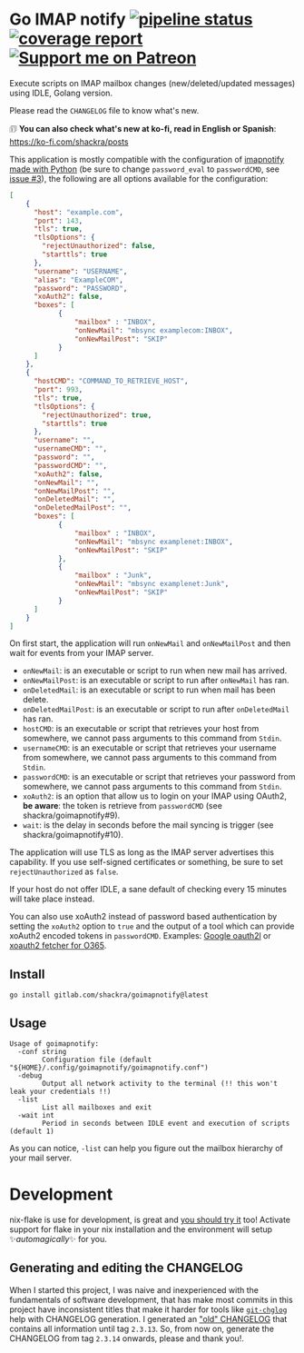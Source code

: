 # Go IMAP notify [![pipeline status](https://gitlab.com/shackra/goimapnotify/badges/master/pipeline.svg)](https://gitlab.com/shackra/goimapnotify/commits/master) [![coverage report](https://gitlab.com/shackra/goimapnotify/badges/master/coverage.svg)](https://gitlab.com/shackra/goimapnotify/commits/master) [![Support me on Patreon](https://img.shields.io/endpoint.svg?url=https%3A%2F%2Fshieldsio-patreon.vercel.app%2Fapi%3Fusername%3Dshackra%26type%3Dpatrons&style=flat)](https://patreon.com/shackra)

Execute scripts on IMAP mailbox changes (new/deleted/updated messages) using IDLE, Golang version.

Please read the `CHANGELOG` file to know what's new.

🗊 **You can also check what's new at ko-fi, read in English or Spanish**: https://ko-fi.com/shackra/posts

This application is mostly compatible with the configuration of [imapnotify made with Python](https://github.com/a-sk/python-imapnotify) (be sure to change `password_eval` to `passwordCMD`, see [issue #3](https://gitlab.com/shackra/goimapnotify/issues/3)), the following are all options available for the configuration:

```json
[
    {
      "host": "example.com",
      "port": 143,
      "tls": true,
      "tlsOptions": {
        "rejectUnauthorized": false,
        "starttls": true
      },
      "username": "USERNAME",
      "alias": "ExampleCOM",
      "password": "PASSWORD",
      "xoAuth2": false,
      "boxes": [
            {
                "mailbox" : "INBOX",
                "onNewMail": "mbsync examplecom:INBOX",
                "onNewMailPost": "SKIP"
            }
      ]
    },
    {
      "hostCMD": "COMMAND_TO_RETRIEVE_HOST",
      "port": 993,
      "tls": true,
      "tlsOptions": {
        "rejectUnauthorized": true,
        "starttls": true
      },
      "username": "",
      "usernameCMD": "",
      "password": "",
      "passwordCMD": "",
      "xoAuth2": false,
      "onNewMail": "",
      "onNewMailPost": "",
      "onDeletedMail": "",
      "onDeletedMailPost": "",
      "boxes": [
            {
                "mailbox" : "INBOX",
                "onNewMail": "mbsync examplenet:INBOX",
                "onNewMailPost": "SKIP"
            },
            {
                "mailbox" : "Junk",
                "onNewMail": "mbsync examplenet:Junk",
                "onNewMailPost": "SKIP"
            }
      ]
    }
]
```

On first start, the application will run `onNewMail` and `onNewMailPost` and then wait for events from your IMAP server.

- `onNewMail`: is an executable or script to run when new mail has arrived.
- `onNewMailPost`: is an executable or script to run after `onNewMail` has ran.
- `onDeletedMail`: is an executable or script to run when mail has been delete.
- `onDeletedMailPost`: is an executable or script to run after `onDeletedMail` has ran.
- `hostCMD`: is an executable or script that retrieves your host from somewhere, we cannot pass arguments to this command from `Stdin`.
- `usernameCMD`: is an executable or script that retrieves your username from somewhere, we cannot pass arguments to this command from `Stdin`.
- `passwordCMD`: is an executable or script that retrieves your password from somewhere, we cannot pass arguments to this command from `Stdin`.
- `xoAuth2`: is an option that allow us to login on your IMAP using OAuth2, **be aware**: the token is retrieve from `passwordCMD` (see shackra/goimapnotify#9).
- `wait`: is the delay in seconds before the mail syncing is trigger (see shackra/goimapnotify#10).

The application will use TLS as long as the IMAP server advertises this capability. If you use self-signed certificates or something, be sure to set `rejectUnauthorized` as `false`.

If your host do not offer IDLE, a sane default of checking every 15 minutes will take place instead.

You can also use xoAuth2 instead of password based authentication by setting the `xoAuth2` option to `true` and the output of a tool which can provide xoAuth2 encoded tokens in `passwordCMD`. Examples: [Google oauth2l](https://github.com/google/oauth2l) or [xoauth2 fetcher for O365](https://github.com/harishkrupo/oauth2ms).

## Install

    go install gitlab.com/shackra/goimapnotify@latest

## Usage

    Usage of goimapnotify:
      -conf string
            Configuration file (default "${HOME}/.config/goimapnotify/goimapnotify.conf")
      -debug
            Output all network activity to the terminal (!! this won't leak your credentials !!)
      -list
            List all mailboxes and exit
      -wait int
            Period in seconds between IDLE event and execution of scripts (default 1)

As you can notice, `-list` can help you figure out the mailbox hierarchy of your mail server.

# Development
nix-flake is use for development, is great and [you should try it](https://github.com/DeterminateSystems/nix-installer?tab=readme-ov-file#the-determinate-nix-installer) too! Activate support for flake in your nix installation and the environment will setup ✨*automagically*✨ for you.

## Generating and editing the CHANGELOG
When I started this project, I was naive and inexperienced with the fundamentals of software development, that has make most commits in this project have inconsistent titles that make it harder for tools like [`git-chglog`](https://github.com/git-chglog/git-chglog) help with CHANGELOG generation. I generated an ["old" CHANGELOG](./CHANGELOG_old.md) that contains all information until tag `2.3.13`. So, from now on, generate the CHANGELOG from tag `2.3.14` onwards, please and thank you!.
